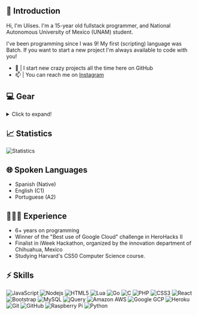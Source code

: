 ## 👾 Introduction

Hi, I'm Ulises. I'm a 15-year old fullstack programmer, and National Autonomous University of Mexico (UNAM) student.<br />

I've been programming since I was 9! My first (scripting) language was Batch. If you want to start a new project I'm always available to code with you!

- 🔭  | I start new crazy projects all the time here on GitHub
- 📫  | You can reach me on [Instagram](https://www.instagram.com/ulisesvina)

## 💻 Gear
<details>
  <summary>Click to expand!</summary>
  
**Thinkpad L440** (active)
- Intel Core i3-4000M (2) @ 2.4GHz
- 12GB LDDR3 1600MHz
- 128GB SATA III Kingston SSD
- 1TB SATA III Western Digital Blue 5400RPM 2.5"
- Ubuntu 22.04 LTS

**iPhone 8** (active)
- Apple A11 Bionic (6) @ 2.3GHz
- 2GB no type specified memory
- 64GB NVMe Samsung SSD
- iOS 15.4.1

**Raspberry Pi 4** (unused)
- Broadcom BCM2711 SoC (4) @ 2.0GHz
- 16GB SanDisk eMMC
- 2GB SDRAM
- Raspbian (32-bits)

**Motorola One (deen)** (active) <- NOT BEING USED AS PHONE
- Qualcomm Snapdragon 625 (8)@ 2.0GHz
- 64GB MICRON eMMC
- 4GB no type specified memory
- Android 11 -> Ubuntu 18.04 (in chroot enviroment)

**Custom build** (unused)
- Intel Pentium E5200 (2) @ 2.5GHz
- 2GB DDR2 200MHz
- 1TB SATA II Seagate Momentus 5400RPM 2.5"
- Windows 7
</details>

## 📈 Statistics

![Statistics](https://metrics.lecoq.io/ulisesvina?template=classic&languages=1&config.timezone=America%2FMexico_City&config.animated=true)

## 🌐 Spoken Languages
- Spanish (Native)
- English (C1)
- Portuguese (A2)
  
## 🧑🏼‍💻 Experience

- 6+ years on programming
- Winner of the "Best use of Google Cloud" challenge in HeroHacks II
- Finalist in iWeek Hackathon, organized by the innovation department of Chihuahua, Mexico
- Studying Harvard's CS50 Computer Science course.

## ⚡ Skills

![JavaScript](https://img.shields.io/badge/JavaScript-323330?style=for-the-badge&logo=javascript&logoColor=F7DF1E)
![Nodejs](https://img.shields.io/badge/Node.js-43853D?style=for-the-badge&logo=node.js&logoColor=white)
![HTML5](https://img.shields.io/badge/HTML-E34F26?style=for-the-badge&logo=html5&logoColor=white)
![Lua](https://img.shields.io/badge/Lua-2C2D72?style=for-the-badge&logo=lua&logoColor=white)
![Go](https://img.shields.io/badge/Go-00ADD8?style=for-the-badge&logo=go&logoColor=white)
![C](https://img.shields.io/badge/C-00599C?style=for-the-badge&logo=c&logoColor=white)
![PHP](https://img.shields.io/badge/PHP-777BB4?style=for-the-badge&logo=php&logoColor=white)
![CSS3](https://img.shields.io/badge/CSS-3498DB?&style=for-the-badge&logo=css3&logoColor=white)
![React](https://img.shields.io/badge/React-35495E?style=for-the-badge&logo=react&logoColor=00D5F7)
![Bootstrap](https://img.shields.io/badge/-Bootstrap-563D7C?style=for-the-badge&logo=bootstrap)
![MySQL](https://img.shields.io/badge/MySQL-00000F?style=for-the-badge&logo=mysql&logoColor=white)
![jQuery](https://img.shields.io/badge/jQuery-0769AD?style=for-the-badge&logo=jquery&logoColor=white)
![Amazon AWS](https://img.shields.io/badge/Amazon_AWS-232F3E?style=for-the-badge&logo=amazon-aws&logoColor=white)
![Google GCP](https://img.shields.io/badge/Google_Cloud-4285F4?style=for-the-badge&logo=google-cloud&logoColor=white)
![Heroku](https://img.shields.io/badge/Heroku-430098?style=for-the-badge&logo=heroku&logoColor=white)
![Git](https://img.shields.io/badge/-Git-black?style=for-the-badge&logo=git)
![GitHub](https://img.shields.io/badge/GitHub-100000?style=for-the-badge&logo=github&logoColor=white)
![Raspberry Pi](https://img.shields.io/badge/-Raspberry%20Pi-C51A4A?style=for-the-badge&logo=Raspberry-Pi)
![Python](https://img.shields.io/badge/Python-3776AB?style=for-the-badge&logo=python&logoColor=white)

